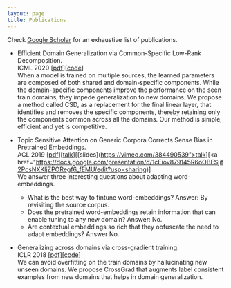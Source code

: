 ```yaml
---
layout: page
title: Publications
---
```


Check [Google Scholar](https://scholar.google.co.in/citations?user=DQddccYAAAAJ) for an exhaustive list of publications.  

* Efficient Domain Generalization via Common-Specific Low-Rank Decomposition.  
  ICML 2020 [[pdf](https://arxiv.org/abs/2003.12815)][[code](https://github.com/vihari/CSD/)]  
  When a model is trained on multiple sources, the learned parameters are composed of both shared and domain-specific components. 
  While the domain-specific components improve the performance on the seen train domains, they impede generalization to new domains. 
  We propose a method called CSD, as a replacement for the final linear layer, that identifies and removes the specific components, thereby retaining only the components common across all the domains.   Our method is simple, efficient and yet is competitive.

* Topic Sensitive Attention on Generic Corpora Corrects Sense Bias in Pretrained Embeddings.  
  ACL 2019 [[pdf](https://arxiv.org/abs/1906.02688)][[talk](https://github.com/vihari/focussed_embs)][[slides](https://vimeo.com/384490539">talk</a>][<a href="https://docs.google.com/presentation/d/1cEiov879145R6oOBESjif2PcsNXKljZPORegf6_fEMU/edit?usp=sharing)]  
  We answer three interesting questions about adapting word-embeddings.
  + What is the best way to fintune word-embeddings? Answer: By revisiting the source corpus.
  + Does the pretrained word-embeddings retain information that can enable tuning to any new domain? Answer: No.
  + Are contextual embeddings so rich that they obfuscate the need to adapt embeddings? Answer No. 

* Generalizing across domains via cross-gradient training.   
  ICLR 2018 [[pdf](https://arxiv.org/pdf/1804.10745.pdf)][[code](https://github.com/vihari/crossgrad)]   
  We can avoid overfitting on the train domains by hallucinating new unseen domains. We propose CrossGrad that augments label consistent examples from new domains that helps in domain generalization.
